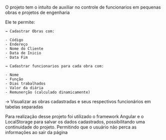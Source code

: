 O projeto tem o intuito de auxiliar no controle de funcionarios em pequenas obras e projetos de engenharia

Ele te permite:

 
	→ Cadastrar Obras com:
 
	- Código
    - Endereço
    - Nome do Cliente
    - Data de Inicio
    - Data Fim

  	→ Cadastrar funcionarios para cada obra com:
	
    - Nome
    - Função
    - Dias trabalhados
    - Valor da diária
    - Remunerção (calculado dinamicamente)
		
  → Visualizar as obras cadastradas e seus respectivos funcionários em tabelas separadas

Para realização desse projeto foi utilizado o framework Angular e o LocalStorage para salvar os dados cadastrados, possibilitando uma continuidade do projeto. 
Permitindo que o usuário não perca as informações ao sair da página
